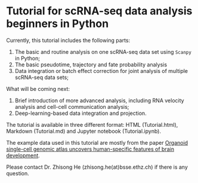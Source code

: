 # Tutorial for scRNA-seq data analysis beginners in Python
Currently, this tutorial includes the following parts:
1. The basic and routine analysis on one scRNA-seq data set using `Scanpy` in Python;
2. The basic pseudotime, trajectory and fate probability analysis
3. Data integration or batch effect correction for joint analysis of multiple scRNA-seq data sets;

What will be coming next:
1. Brief introduction of more advanced analysis, including RNA velocity analysis and cell-cell communication analysis;
2. Deep-learning-based data integration and projection.

The tutorial is available in three different format: HTML (Tutorial.html), Markdown (Tutorial.md) and Jupyter notebook (Tutorial.ipynb).

The example data used in this tutorial are mostly from the paper [Organoid single-cell genomic atlas uncovers human-specific features of brain development](https://www.nature.com/articles/s41586-019-1654-9). 

Please contact Dr. Zhisong He (zhisong.he(at)bsse.ethz.ch) if there is any question.

